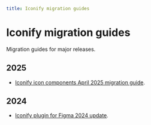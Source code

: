 ```yaml
title: Iconify migration guides
```

# Iconify migration guides

Migration guides for major releases.

## 2025

- [Iconify icon components April 2025 migration guide](./icon-v3.md).

## 2024

- [Iconify plugin for Figma 2024 update](/docs/design/figma/update-2024.md).
